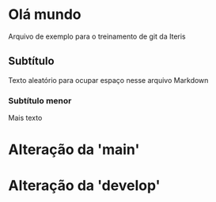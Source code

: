 # Olá mundo

Arquivo de exemplo para o treinamento de git da Iteris

## Subtítulo

Texto aleatório para ocupar espaço nesse arquivo Markdown

### Subtítulo menor

Mais texto

# Alteração da 'main'
# Alteração da 'develop'
